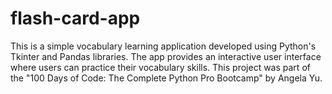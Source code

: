 # flash-card-app
This is a simple vocabulary learning application developed using Python's Tkinter and Pandas libraries. The app provides an interactive user interface where users can practice their vocabulary skills. This project was part of the "100 Days of Code: The Complete Python Pro Bootcamp" by Angela Yu.
